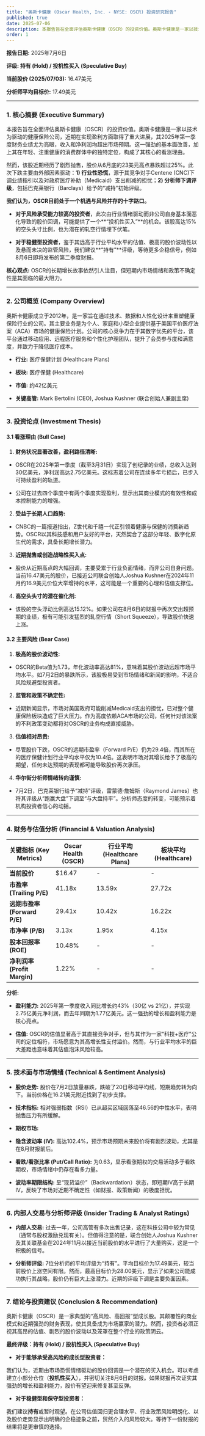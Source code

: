 ```yaml
---
title: "奥斯卡健康 (Oscar Health, Inc. - NYSE: OSCR) 投资研究报告"
published: true
date: 2025-07-06
description: 本报告旨在全面评估奥斯卡健康（OSCR）的投资价值。奥斯卡健康是一家以技术为驱动的健康保险公司，近期在实现盈利方面取得了重大进展，其2025年第一季度财务业绩尤为亮眼，收入和净利润均超出市场预期。这一强劲的基本面改善，加上其在年轻、注重健康的消费群体中的独特定位，构成了其核心的看涨理由。
order: 1
---
```

**报告日期:** 2025年7月6日

**评级: 持有 (Hold) / 投机性买入 (Speculative Buy)**

**当前股价 (2025/07/03):** 16.47美元

**分析师平均目标价:** 17.49美元

* * *

### 1\. 核心摘要 (Executive Summary)

本报告旨在全面评估奥斯卡健康（OSCR）的投资价值。奥斯卡健康是一家以技术为驱动的健康保险公司，近期在实现盈利方面取得了重大进展，其2025年第一季度财务业绩尤为亮眼，收入和净利润均超出市场预期。这一强劲的基本面改善，加上其在年轻、注重健康的消费群体中的独特定位，构成了其核心的看涨理由。

然而，该股近期经历了剧烈抛售，股价从6月底的23美元高点暴跌超过25%。此次下跌主要由外部因素驱动：**1) 行业性恐慌**，源于其竞争对手Centene (CNC)下调业绩指引以及对政府医疗补助（Medicaid）支出削减的担忧；**2) 分析师下调评级**，包括巴克莱银行（Barclays）给予的“减持”初始评级。

**我们认为，OSCR目前处于一个机遇与风险并存的十字路口。**

*   **对于风险承受能力较高的投资者**，此次由行业情绪驱动而非公司自身基本面恶化导致的股价回调，可能提供了一个\*\*“投机性买入”\*\*的机会。该股高达15%的空头头寸比例，也为潜在的轧空行情埋下伏笔。
    
*   **对于稳健型投资者**，鉴于其远高于行业平均水平的估值、极高的股价波动性以及悬而未决的监管风险，我们建议\*\*“持有”\*\*评级，等待更多企稳信号，例如8月6日即将发布的第二季度财报。
    

**核心观点:** OSCR的长期增长故事依然引人注目，但短期内市场情绪和政策不确定性是其面临的最大阻力。

* * *

### 2\. 公司概览 (Company Overview)

奥斯卡健康成立于2012年，是一家旨在通过技术、数据和人性化设计来重塑健康保险行业的公司。其主要业务是为个人、家庭和小型企业提供基于美国平价医疗法案（ACA）市场的健康保险计划。公司的核心竞争力在于其数字优先的平台，该平台通过移动应用、远程医疗服务和个性化护理团队，提升了会员参与度和满意度，并致力于降低医疗成本。

*   **行业:** 医疗保健计划 (Healthcare Plans)
    
*   **板块:** 医疗保健 (Healthcare)
    
*   **市值:** 约42亿美元
    
*   **关键高管:** Mark Bertolini (CEO), Joshua Kushner (联合创始人兼副主席)
    

* * *

### 3\. 投资论点 (Investment Thesis)

#### 3.1 看涨理由 (Bull Case)

1.  **财务状况显著改善，盈利路径清晰:**

*   OSCR在2025年第一季度（截至3月31日）实现了创纪录的业绩，总收入达到30亿美元，净利润高达2.75亿美元。这标志着公司在连续多年亏损后，已步入可持续盈利的轨道。
    
*   公司在过去四个季度中有两个季度实现盈利，显示出其商业模式的有效性和成本控制能力的增强。
    

2.  **受益于长期人口趋势:**

*   CNBC的一篇报道指出，Z世代和千禧一代正引领着健康与保健的消费新趋势。OSCR以其科技感和用户友好的平台，天然契合了这部分年轻、数字化原生代的需求，具备长期增长潜力。

3.  **近期抛售或创造战略性买入点:**

*   股价从近期高点的大幅回调，主要受累于行业负面情绪，而非公司自身问题。当前16.47美元的股价，已接近公司联合创始人Joshua Kushner在2024年11月约16.9美元价位大举增持的水平，这可能是一个重要的心理和估值支撑位。

4.  **高空头头寸的潜在催化剂:**

*   该股的空头浮动比例高达15.12%。如果公司在8月6日的财报中再次交出超预期的业绩，极有可能引发猛烈的轧空行情（Short Squeeze），导致股价快速上涨。

#### 3.2 主要风险 (Bear Case)

1.  **极高的股价波动性:**

*   OSCR的Beta值为1.73，年化波动率高达81%，意味着其股价波动远超市场平均水平。如7月2日的暴跌所示，该股极易受到市场情绪和新闻的影响，不适合风险规避型投资者。

2.  **监管和政策不确定性:**

*   近期新闻显示，市场对美国政府可能削减Medicaid支出的担忧，已对整个健康保险板块造成了巨大压力。作为高度依赖ACA市场的公司，任何针对该法案的不利政策变动都将对OSCR的业务构成直接威胁。

3.  **估值相对昂贵:**

*   尽管股价下跌，OSCR的远期市盈率（Forward P/E）仍为29.4倍，而其所在的医疗保健计划行业平均水平仅为10.4倍。这表明市场对其增长给予了极高的期望，任何未达预期的表现都可能导致股价再次承压。

4.  **华尔街分析师情绪转向谨慎:**

*   7月2日，巴克莱银行给予“减持”评级，雷蒙德·詹姆斯（Raymond James）也将其评级从“跑赢大盘”下调至“与大盘持平”。分析师态度的转变，可能预示着机构投资者信心的动摇。

* * *

### 4\. 财务与估值分析 (Financial & Valuation Analysis)

| 关键指标 (Key Metrics) | Oscar Health (OSCR) | 行业平均 (Healthcare Plans) | 板块平均 (Healthcare) |
| --- | --- | --- | --- |
| **当前股价** | $16.47 | \-  | \-  |
| **市盈率 (Trailing P/E)** | 41.18x | 13.59x | 27.72x |
| **远期市盈率 (Forward P/E)** | 29.41x | 10.42x | 16.22x |
| **市净率 (P/B)** | 3.13x | 1.95x | 4.15x |
| **股本回报率 (ROE)** | 10.48% | \-  | \-  |
| **净利润率 (Profit Margin)** | 1.22% | \-  | \-  |

**分析:**

*   **盈利能力:** 2025年第一季度收入同比增长约43%（30亿 vs 21亿），并实现2.75亿美元净利润，而去年同期为1.77亿美元。这一强劲的增长和盈利能力是核心亮点。
    
*   **估值:** OSCR的估值显著高于其直接竞争对手，但与其作为一家“科技+医疗”公司的定位相符，市场愿意为其高增长性支付溢价。然而，与行业平均水平的巨大差距也意味着其估值泡沫风险较高。
    

* * *

### 5\. 技术面与市场情绪 (Technical & Sentiment Analysis)

*   **股价走势:** 股价在7月2日放量暴跌，跌破了20日移动平均线，短期趋势转为向下。当前价格在16.21美元附近找到了初步支撑。
    
*   **技术指标:** 相对强弱指数（RSI）已从超买区域回落至46.56的中性水平，表明抛售压力有所缓解。
    
*   **期权市场:**
    
*   **隐含波动率 (IV):** 高达102.4%，预示市场预期未来股价将有剧烈波动，尤其是在8月财报前后。
    
*   **看跌/看涨比率 (Put/Call Ratio):** 为0.63，显示看涨期权的交易活动多于看跌期权，市场情绪中仍存在看多力量。
    
*   **波动率期限结构:** 呈“现货溢价”（Backwardation）状态，即短期IV高于长期IV，反映了市场对近期不确定性（如财报、政策新闻）的极度担忧。
    

* * *

### 6\. 内部人交易与分析师评级 (Insider Trading & Analyst Ratings)

*   **内部人交易:** 过去一年，公司高管有多次出售记录，这在科技公司中较为常见（通常与股权激励兑现有关）。但值得注意的是，联合创始人Joshua Kushner及其关联基金在2024年11月以接近当前股价的水平进行了大量购买，这是一个积极的信号。
    
*   **分析师评级:** 7位分析师的平均评级为“持有”。平均目标价为17.49美元，较当前股价上涨空间有限。然而，最高目标价为28.00美元，显示了如果公司能成功执行其战略，股价仍有巨大上涨潜力。近期的评级下调是主要负面因素。
    

* * *

### 7\. 结论与投资建议 (Conclusion & Recommendation)

奥斯卡健康（OSCR）是一家典型的“高风险、高回报”型成长股。其颠覆性的商业模式和近期强劲的财务表现，使其具备成为市场赢家的潜力。然而，投资者必须正视其高昂的估值、剧烈的股价波动以及笼罩在整个行业的政策阴云。

**最终评级：持有 (Hold) / 投机性买入 (Speculative Buy)**

*   **对于能够承受高风险的成长型投资者：**

我们认为，近期由市场恐慌情绪驱动的股价回调是一个潜在的买入机会。可以考虑建立小部分仓位（**投机性买入**），并密切关注8月6日的财报。如果财报再次证实其强劲的增长和盈利能力，股价有望迎来修复甚至反弹。

*   **对于稳健型和保守型投资者：**

我们建议**持有**或暂时观望。在公司估值回归更合理水平、行业政策风险明朗化、以及股价走势显示出明确的企稳迹象之前，贸然介入的风险较大。等待下一份财报的结果将是更审慎的选择。